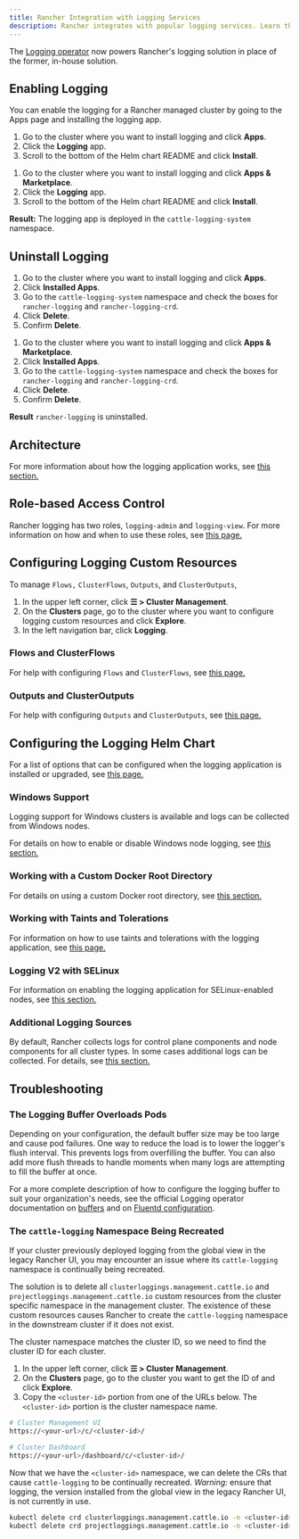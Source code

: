 ```yaml
---
title: Rancher Integration with Logging Services
description: Rancher integrates with popular logging services. Learn the requirements and benefits of integrating with logging services, and enable logging on your cluster.
---
```


<head>
  <link rel="canonical" href="https://ranchermanager.docs.rancher.com/integrations-in-rancher/logging"/>
</head>

The [Logging operator](https://kube-logging.github.io/docs/) now powers Rancher's logging solution in place of the former, in-house solution.

## Enabling Logging

You can enable the logging for a Rancher managed cluster by going to the Apps page and installing the logging app.

<Tabs groupId="rancher-version">
<TabItem value="Rancher v2.6.5+">

1. Go to the cluster where you want to install logging and click **Apps**.
1. Click the **Logging** app.
1. Scroll to the bottom of the Helm chart README and click **Install**.

</TabItem>
<TabItem value="Rancher before v2.6.5">

1. Go to the cluster where you want to install logging and click **Apps & Marketplace**.
1. Click the **Logging** app.
1. Scroll to the bottom of the Helm chart README and click **Install**.

</TabItem>
</Tabs>

**Result:** The logging app is deployed in the `cattle-logging-system` namespace.

## Uninstall Logging

<Tabs groupId="rancher-version">
<TabItem value="Rancher v2.6.5+">

1. Go to the cluster where you want to install logging and click **Apps**.
1. Click **Installed Apps**.
1. Go to the `cattle-logging-system` namespace and check the boxes for `rancher-logging` and `rancher-logging-crd`.
1. Click **Delete**.
1. Confirm **Delete**.

</TabItem>
<TabItem value="Rancher before v2.6.5">

1. Go to the cluster where you want to install logging and click **Apps & Marketplace**.
1. Click **Installed Apps**.
1. Go to the `cattle-logging-system` namespace and check the boxes for `rancher-logging` and `rancher-logging-crd`.
1. Click **Delete**.
1. Confirm **Delete**.

</TabItem>
</Tabs>

**Result** `rancher-logging` is uninstalled.

## Architecture

For more information about how the logging application works, see [this section.](logging-architecture.md)



## Role-based Access Control

Rancher logging has two roles, `logging-admin` and `logging-view`. For more information on how and when to use these roles, see [this page.](rbac-for-logging.md)

## Configuring Logging Custom Resources

To manage `Flows,` `ClusterFlows`, `Outputs`, and `ClusterOutputs`,

1. In the upper left corner, click **☰ > Cluster Management**.
1. On the **Clusters** page, go to the cluster where you want to configure logging custom resources and click **Explore**.
1. In the left navigation bar, click **Logging**.

### Flows and ClusterFlows

For help with configuring `Flows` and `ClusterFlows`, see [this page.](custom-resource-configuration/flows-and-clusterflows.md)

### Outputs and ClusterOutputs

For help with configuring `Outputs` and `ClusterOutputs`, see [this page.](custom-resource-configuration/outputs-and-clusteroutputs.md)

## Configuring the Logging Helm Chart

For a list of options that can be configured when the logging application is installed or upgraded, see [this page.](logging-helm-chart-options.md)

### Windows Support

Logging support for Windows clusters is available and logs can be collected from Windows nodes.

For details on how to enable or disable Windows node logging, see [this section.](logging-helm-chart-options.md#enabledisable-windows-node-logging)

### Working with a Custom Docker Root Directory

For details on using a custom Docker root directory, see [this section.](logging-helm-chart-options.md#working-with-a-custom-docker-root-directory)


### Working with Taints and Tolerations

For information on how to use taints and tolerations with the logging application, see [this page.](taints-and-tolerations.md)


### Logging V2 with SELinux

For information on enabling the logging application for SELinux-enabled nodes, see [this section.](logging-helm-chart-options.md#enabling-the-logging-application-to-work-with-selinux)

### Additional Logging Sources

By default, Rancher collects logs for control plane components and node components for all cluster types. In some cases additional logs can be collected. For details, see [this section.](logging-helm-chart-options.md#additional-logging-sources)


## Troubleshooting

### The Logging Buffer Overloads Pods

Depending on your configuration, the default buffer size may be too large and cause pod failures. One way to reduce the load is to lower the logger's flush interval. This prevents logs from overfilling the buffer. You can also add more flush threads to handle moments when many logs are attempting to fill the buffer at once.

For a more complete description of how to configure the logging buffer to suit your organization's needs, see the official Logging operator documentation on [buffers](https://kube-logging.github.io/docs/configuration/plugins/outputs/buffer/) and on [Fluentd configuration](https://kube-logging.github.io/docs/logging-infrastructure/fluentd/).

### The `cattle-logging` Namespace Being Recreated

If your cluster previously deployed logging from the global view in the legacy Rancher UI, you may encounter an issue where its `cattle-logging` namespace is continually being recreated.

The solution is to delete all `clusterloggings.management.cattle.io` and `projectloggings.management.cattle.io` custom resources from the cluster specific namespace in the management cluster.
The existence of these custom resources causes Rancher to create the `cattle-logging` namespace in the downstream cluster if it does not exist.

The cluster namespace matches the cluster ID, so we need to find the cluster ID for each cluster.

1. In the upper left corner, click **☰ > Cluster Management**.
1. On the **Clusters** page, go to the cluster you want to get the ID of and click **Explore**.
2. Copy the `<cluster-id>` portion from one of the URLs below. The `<cluster-id>` portion is the cluster namespace name.

```bash
# Cluster Management UI
https://<your-url>/c/<cluster-id>/

# Cluster Dashboard
https://<your-url>/dashboard/c/<cluster-id>/
```

Now that we have the `<cluster-id>` namespace, we can delete the CRs that cause `cattle-logging` to be continually recreated.
*Warning:* ensure that logging, the version installed from the global view in the legacy Rancher UI, is not currently in use.

```bash
kubectl delete crd clusterloggings.management.cattle.io -n <cluster-id>
kubectl delete crd projectloggings.management.cattle.io -n <cluster-id>
```
